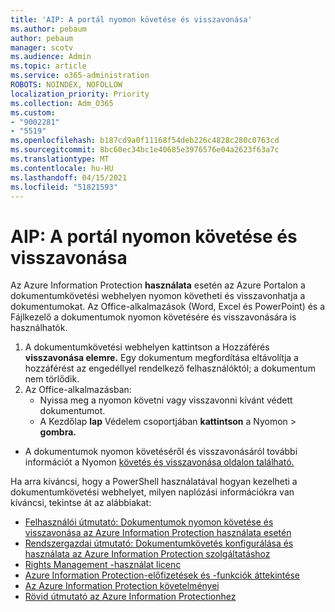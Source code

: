 ```yaml
---
title: 'AIP: A portál nyomon követése és visszavonása'
ms.author: pebaum
author: pebaum
manager: scotv
ms.audience: Admin
ms.topic: article
ms.service: o365-administration
ROBOTS: NOINDEX, NOFOLLOW
localization_priority: Priority
ms.collection: Adm_O365
ms.custom:
- "9002281"
- "5519"
ms.openlocfilehash: b187cd9a0f11168f54deb226c4828c280c0763cd
ms.sourcegitcommit: 8bc60ec34bc1e40685e3976576e04a2623f63a7c
ms.translationtype: MT
ms.contentlocale: hu-HU
ms.lasthandoff: 04/15/2021
ms.locfileid: "51821593"
---
```

# <a name="aip-track-and-revoke-portal"></a>AIP: A portál nyomon követése és visszavonása

Az Azure Information Protection **használata** esetén az Azure Portalon a dokumentumkövetési webhelyen nyomon követheti és visszavonhatja a dokumentumokat. Az Office-alkalmazások (Word, Excel és PowerPoint) és a Fájlkezelő a dokumentumok nyomon követésére és visszavonására is használhatók.

1. A dokumentumkövetési webhelyen kattintson a Hozzáférés **visszavonása elemre.** Egy dokumentum megfordítása eltávolítja a hozzáférést az engedéllyel rendelkező felhasználóktól; a dokumentum nem törlődik.
2. Az Office-alkalmazásban:
    - Nyissa meg a nyomon követni vagy visszavonni kívánt védett dokumentumot.
    - A Kezdőlap **lap** Védelem csoportjában **kattintson** a Nyomon > **gombra.**

- A dokumentumok nyomon követéséről és visszavonásáról további információt a Nyomon [követés és visszavonása oldalon található.](https://docs.microsoft.com/azure/information-protection/rms-client/client-track-revoke)

Ha arra kíváncsi, hogy a PowerShell használatával hogyan kezelheti a dokumentumkövetési webhelyet, milyen naplózási információkra van kíváncsi, tekintse át az alábbiakat:
- [Felhasználói útmutató: Dokumentumok nyomon követése és visszavonása az Azure Information Protection használata esetén](https://docs.microsoft.com/azure/information-protection/rms-client/client-track-revoke)
- [Rendszergazdai útmutató: Dokumentumkövetés konfigurálása és használata az Azure Information Protection szolgáltatáshoz](https://docs.microsoft.com/azure/information-protection/rms-client/client-admin-guide-document-tracking)
- [Rights Management -használat licenc](https://docs.microsoft.com/azure/information-protection/configure-usage-rights#rights-management-use-license)
- [Azure Information Protection-előfizetések és -funkciók áttekintése](https://azure.microsoft.com/pricing/details/information-protection)
- [Az Azure Information Protection követelményei](https://docs.microsoft.com/azure/information-protection/get-started/requirements)
- [Rövid útmutató az Azure Information Protectionhez](https://docs.microsoft.com/azure/information-protection/get-started/infoprotect-quick-start-tutorial)
